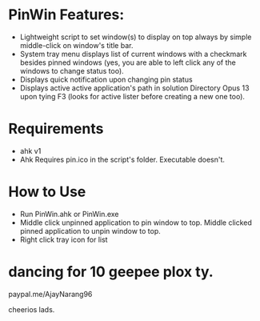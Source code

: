 # PinWin Features:

 - Lightweight script to set window(s) to display on top always by  simple middle-click on window's title bar.
 - System tray menu displays list of current windows with a checkmark besides pinned windows (yes, you are able to left click any of the windows to change status too).
 - Displays quick notification upon changing pin status
 - Displays active active application's path in solution Directory Opus  13 upon tying F3 (looks for active lister before creating a new one too). 

# Requirements

- ahk v1
- Ahk Requires pin.ico in the script's folder. Executable doesn't. 


# How to Use
- Run PinWin.ahk or PinWin.exe
- Middle click unpinned application to pin window to top. Middle clicked pinned application to unpin window to top.
- Right click tray icon for list 
 
# dancing for 10 geepee plox ty.
paypal.me/AjayNarang96

cheerios lads. 

 

